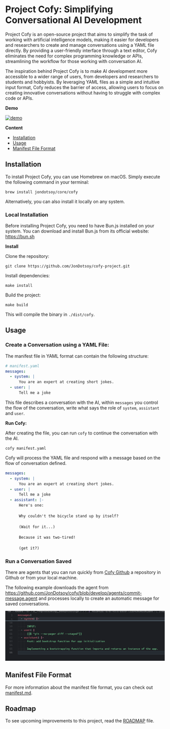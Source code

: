 # Project Cofy: Simplifying Conversational AI Development

Project Cofy is an open-source project that aims to simplify the task of working with artificial intelligence models, making it easier for developers and researchers to create and manage conversations using a YAML file directly. By providing a user-friendly interface through a text editor, Cofy eliminates the need for complex programming knowledge or APIs, streamlining the workflow for those working with conversation AI.

The inspiration behind Project Cofy is to make AI development more accessible to a wider range of users, from developers and researchers to students and hobbyists. By leveraging YAML files as a simple and intuitive input format, Cofy reduces the barrier of access, allowing users to focus on creating innovative conversations without having to struggle with complex code or APIs.

**Demo**

[![demo](./assets/imgs/screen_recording_2024-06-27_2.03.20 PM.jpg)](https://youtu.be/4lEQjqxf6gU)

**Content**

- [Installation](#installation)
- [Usage](#usage)
- [Manifest File Format](#manifest-file-format)

## Installation

To install Project Cofy, you can use Homebrew on macOS. Simply execute the following command in your terminal:

```
brew install jondotsoy/core/cofy
```

Alternatively, you can also install it locally on any system.

### Local Installation

Before installing Project Cofy, you need to have Bun.js installed on your system. You can download and install Bun.js from its official website: https://bun.sh

**Install**

Clone the repository:

```shell
git clone https://github.com/JonDotsoy/cofy-project.git
```

Install dependencies:

```shell
make install
```

Build the project:

```shell
make build
```

This will compile the binary in `./dist/cofy`.

## Usage

### Create a Conversation using a YAML File:

The manifest file in YAML format can contain the following structure:

```yaml
# manifest.yaml
messages:
  - system: |
      You are an expert at creating short jokes.
  - user: |
      Tell me a joke
```

This file describes a conversation with the AI, within `messages` you control the flow of the conversation, write what says the role of `system`, `assistant` and `user`.

**Run Cofy:**

After creating the file, you can run `cofy` to continue the conversation with the AI.

```shell
cofy manifest.yaml
```

Cofy will process the YAML file and respond with a message based on the flow of conversation defined.

```yaml
messages:
  - system: |
      You are an expert at creating short jokes.
  - user: |
      Tell me a joke
  - assistant: |-
      Here's one:

      Why couldn't the bicycle stand up by itself?

      (Wait for it...)

      Because it was two-tired!

      (get it?)
```

### Run a Conversation Saved

There are agents that you can run quickly from [Cofy Github](https://github.com/JonDotsoy/cofy/tree/develop/agents) a repository in Github or from your local machine.

The following example downloads the agent from https://github.com/JonDotsoy/cofy/blob/develop/agents/commit-message.agent and processes locally to create an automatic message for saved conversations.

![result to run `cofy commit-message`](./docs/samples/run-cofy-commit-message-agent.png)

## Manifest File Format

For more information about the manifest file format, you can check out [manifest.md](./docs/manifest.md).

## Roadmap

To see upcoming improvements to this project, read the [ROADMAP](./ROADMAP.md) file.
